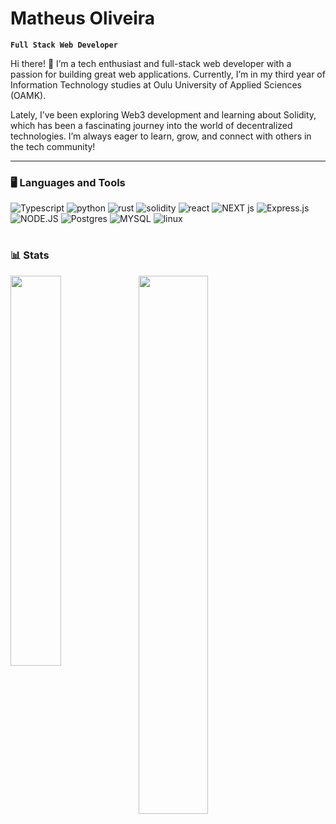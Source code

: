 <base target="_blank">

#  Matheus Oliveira

**`Full Stack Web Developer`**

Hi there! 👋 I’m a tech enthusiast and full-stack web developer with a passion for building great web applications. Currently, I’m in my third year of Information Technology studies at Oulu University of Applied Sciences (OAMK).

Lately, I’ve been exploring Web3 development and learning about Solidity, which has been a fascinating journey into the world of decentralized technologies. I’m always eager to learn, grow, and connect with others in the tech community!
<!--
Some of my projects are:
- **[Rulers](https://github.com/Matheus-OAMK/Rulers)**
- **[Omnifood](https://omnifood-matheus-oamk.netlify.app/)**
-->
---

### 🖥️ Languages and Tools

<!-- Languages and tools badges -->
![Typescript](https://img.shields.io/badge/Typescript-ffffff?logo=typescript&style=for-the-badge&color=272626&logoColor=3178C6)
![python](https://img.shields.io/badge/python-ffffff?logo=python&style=for-the-badge&color=272626&logoColor=3776AB)
![rust](https://img.shields.io/badge/rust-ffffff?logo=rust&style=for-the-badge&color=272626&logoColor=a84600)
![solidity](https://img.shields.io/badge/solidity-ffffff?logo=solidity&style=for-the-badge&color=272626&logoColor=6b6a6a)
![react](https://img.shields.io/badge/react-ffffff?logo=react&style=for-the-badge&color=272626&logoColor=61DAFB)
![NEXT js](https://img.shields.io/badge/NEXT%20js-ffffff?logo=nextdotjs&style=for-the-badge&color=272626&logoColor=000000)
![Express.js](https://img.shields.io/badge/Express.js-ffffff?logo=express&style=for-the-badge&color=272626&logoColor=%2361DAFB)
![NODE.JS](https://img.shields.io/badge/NODE.JS-ffffff?logo=nodedotjs&style=for-the-badge&color=272626&logoColor=339933)
![Postgres](https://img.shields.io/badge/Postgres-ffffff?logo=postgresql&style=for-the-badge&color=272626&logoColor=4169E1)
![MYSQL](https://img.shields.io/badge/MYSQL-ffffff?logo=mysql&style=for-the-badge&color=272626&logoColor=4479A1)
![linux](https://img.shields.io/badge/linux-ffffff?logo=linux&style=for-the-badge&color=272626&logoColor=FCC624)


#

### 📊 Stats
<!-- Stats cards  -->
<img align='left' width='40%' src='https://github-readme-stats.vercel.app/api/top-langs/?username=matheus-oamk&layout=compact&count_private=true&theme=transparent&hide=html,css'/>

<img align='left' width='47%'  src='https://github-readme-stats.vercel.app/api?username=matheus-oamk&hide=contribs&count_private=true&theme=transparent&show_icons=true&rank_icon=github'/>


<!--
**Matheus-OAMK/Matheus-OAMK** is a ✨ _special_ ✨ repository because its `README.md` (this file) appears on your GitHub profile.

Here are some ideas to get you started:

- 🔭 I’m currently working on ...
- 🌱 I’m currently learning ...
- 👯 I’m looking to collaborate on ...
- 🤔 I’m looking for help with ...
- 💬 Ask me about ...
- 📫 How to reach me: ...
- 😄 Pronouns: ...
- ⚡ Fun fact: ...
-->
